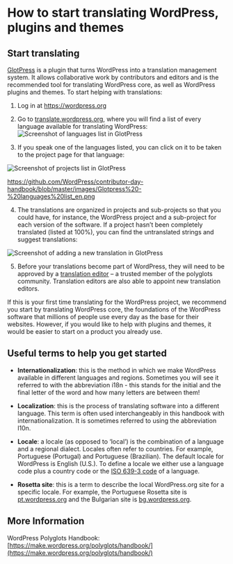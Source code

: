 

# How to start translating WordPress, plugins and themes

## Start translating

  

[GlotPress](https://make.wordpress.org/polyglots/handbook/tools/glotpress-translate-wordpress-org/) is a plugin that turns WordPress into a translation management system. It allows collaborative work by [](https://make.wordpress.org/polyglots/handbook/glossary/#translation-contributor) contributors and editors and is the recommended tool for translating WordPress core, as well as WordPress plugins and themes. To start helping with translations:

1.  Log in at https://wordpress.org
    
2.  Go to [translate.wordpress.org](http://translate.wordpress.org), where you will find a list of every language available for translating WordPress: 
![Screenshot of languages list in GlotPress](https://github.com/WordPress/contributor-day-handbook/blob/master/images/Glotpress%20-%20languages%20list_en.png+)

3. If you speak one of the languages listed, you can click on it to be taken to the project page for that language:

![Screenshot of projects list in GlotPress](https://github.com/WordPress/contributor-day-handbook/blob/master/images/Glotpress%20-%20languages%20list_en.png+)

https://github.com/WordPress/contributor-day-handbook/blob/master/images/Glotpress%20-%20languages%20list_en.png

    
4.  The translations are organized in projects and sub-projects so that you could have, for instance, the WordPress project and a sub-project for each version of the software. If a project hasn’t been completely translated (listed at 100%), you can find the untranslated strings and suggest translations:

![Screenshot of adding a new translation in GlotPress](https://github.com/WordPress/contributor-day-handbook/blob/master/images/Glotpress%20-%20add%20new%20translation._en.png+)
    
5.  Before your translations become part of WordPress, they will need to be approved by a [translation editor](https://make.wordpress.org/polyglots/handbook/glossary/#general-translation-editor) – a trusted member of the polyglots community. Translation editors are also able to appoint new translation editors.
    
If this is your first time translating for the WordPress project, we recommend you start by translating WordPress core, the foundations of the WordPress software that millions of people use every day as the base for their websites. However, if you would like to help with plugins and themes, it would be easier to start on a product you already use.

## Useful terms to help you get started

-   **Internationalization**: this is the method in which we make WordPress available in different languages and regions. Sometimes you will see it referred to with the abbreviation i18n - this stands for the initial and the final letter of the word and how many letters are between them!
    
-   **Localization**: this is the process of translating software into a different language. This term is often used interchangeably in this handbook with internationalization. It is sometimes referred to using the abbreviation l10n.
    
-   **Locale**: a locale (as opposed to ‘local’) is the combination of a language and a regional dialect. Locales often refer to countries. For example, Portuguese (Portugal) and Portuguese (Brazilian). The default locale for WordPress is English (U.S.). To define a locale we either use a language code plus a country code or the [ISO 639-3 code](http://www-01.sil.org/iso639-3/codes.asp) of a language.
    
-   **Rosetta site**: this is a term to describe the local WordPress.org site for a specific locale. For example, the Portuguese Rosetta site is [pt.wordpress.org](https://pt.wordpress.org/) and the Bulgarian site is [bg.wordpress.org](https://bg.wordpress.org).
    

## More Information

WordPress Polyglots Handbook: [https://make.wordpress.org/polyglots/handbook/](https://make.wordpress.org/polyglots/handbook/)
